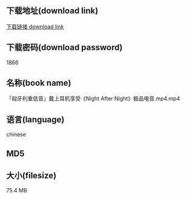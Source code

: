 ## 下载地址(download link)
[下载链接 download link](https://tutu365.netlify.app/?s=%E3%80%8C%E5%8C%88%E7%89%99%E5%88%A9%E9%87%8D%E4%BD%8E%E9%9F%B3%E3%80%8D%E6%88%B4%E4%B8%8A%E8%80%B3%E6%9C%BA%E4%BA%AB%E5%8F%97%E3%80%8ANight+After+Night%E3%80%8B%E6%9E%81%E5%93%81%E7%94%B5%E9%9F%B3.mp4)

## 下载密码(download password)
1866

## 名称(book name)
「匈牙利重低音」戴上耳机享受《Night After Night》极品电音.mp4.mp4

## 语言(language)
chinese

## MD5


## 大小(filesize)
75.4 MB
